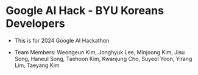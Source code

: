 # Google AI Hack - BYU Koreans Developers

- This is for 2024 Google AI Hackathon

- Team Members: Weongeun Kim, Jonghyuk Lee, Minjoong Kim, Jisu Song, Haneul Song, Taehoon Kim, Kwanjung Cho, Suyeol Yoon, Yirang Lim, Taeyang Kim
